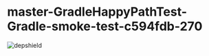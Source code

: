 # master-GradleHappyPathTest-Gradle-smoke-test-c594fdb-270

![depshield](https://staging.depshield.sonatype.org/badges/depshield-staging/master-GradleHappyPathTest-Gradle-smoke-test-c594fdb-270/depshield.svg)